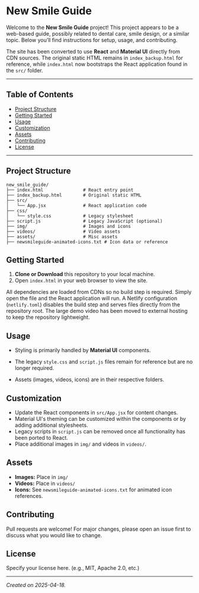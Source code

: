 # New Smile Guide

Welcome to the **New Smile Guide** project! This project appears to be a web-based guide, possibly related to dental care, smile design, or a similar topic. Below you’ll find instructions for setup, usage, and contributing.

The site has been converted to use **React** and **Material UI** directly from CDN sources. The original static HTML remains in `index_backup.html` for reference, while `index.html` now bootstraps the React application found in the `src/` folder.

---

## Table of Contents
- [Project Structure](#project-structure)
- [Getting Started](#getting-started)
- [Usage](#usage)
- [Customization](#customization)
- [Assets](#assets)
- [Contributing](#contributing)
- [License](#license)

---

## Project Structure
```
new_smile_guide/
├── index.html               # React entry point
├── index_backup.html        # Original static HTML
├── src/
│   └── App.jsx              # React application code
├── css/
│   └── style.css            # Legacy stylesheet
├── script.js                # Legacy JavaScript (optional)
├── img/                     # Images and icons
├── videos/                  # Video assets
├── assets/                  # Misc assets
├── newsmileguide-animated-icons.txt # Icon data or reference
```

## Getting Started
1. **Clone or Download** this repository to your local machine.
2. Open `index.html` in your web browser to view the site.

All dependencies are loaded from CDNs so no build step is required. Simply open the file and the React application will run.
A Netlify configuration (`netlify.toml`) disables the build step and serves files directly from the repository root. The large demo video has been moved to external hosting to keep the repository lightweight.


## Usage
- Styling is primarily handled by **Material UI** components.

- The legacy `style.css` and `script.js` files remain for reference but are no longer required.
- Assets (images, videos, icons) are in their respective folders.

## Customization
- Update the React components in `src/App.jsx` for content changes.
- Material UI's theming can be customized within the components or by adding additional stylesheets.
- Legacy scripts in `script.js` can be removed once all functionality has been ported to React.
- Place additional images in `img/` and videos in `videos/`.

## Assets
- **Images:** Place in `img/`
- **Videos:** Place in `videos/`
- **Icons:** See `newsmileguide-animated-icons.txt` for animated icon references.

## Contributing
Pull requests are welcome! For major changes, please open an issue first to discuss what you would like to change.

## License
Specify your license here. (e.g., MIT, Apache 2.0, etc.)

---

*Created on 2025-04-18.*
